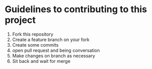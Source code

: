 # Guidelines to contributing to this project

1. Fork this repository
2. Create a feature branch on your fork
3. Create some commits
4. open pull request and being conversation
5. Make changes on branch as necessary
6. Sit back and wait for merge
